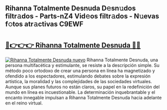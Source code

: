 ## Rihanna Totalmente Desnuda D𝚎sn𝚞dos filtr𝚊dos - Parts-nZ4 Vid𝚎os filtr𝚊dos - N𝚞evas f𝚘tos atr𝚊ctivas C9EWF

# <h2><a href="http://mbcvjgm.tromn.icu/?c=Rihanna+Totalmente+Desnuda">🔗👉👉👉 Rihanna Totalmente Desnuda 🔗🔗</a></h2>

[![Rihanna Totalmente Desnuda nuevo](https://i.imgur.com/pEAQMta.gif)](http://mbcvjgm.tromn.icu/?c=Rihanna+Totalmente+Desnuda)
Rihanna Totalmente Desnuda, una persona multifacética y estimulante, se resiste a la descripción simple. Su método poco ortodoxo de crear una persona en línea ha magnetizado y ofendido a los espectadores, estimulando debates sobre la expresión artística, la moralidad y las complejidades de las sociedades virtuales. Aunque sus planes futuros no están claros, su papel en la redefinición del mundo en línea es incuestionable. La determinación inquebrantable y el encanto innegable impulsan a Rihanna Totalmente Desnuda hacia adelante en el reino virtual.
